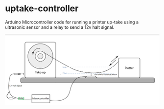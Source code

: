 # uptake-controller
Arduino Microcontroller code for running a printer up-take using a ultrasonic sensor and a relay to send a 12v halt signal.

<img src="https://github.com/evanwlee/uptake-controller/blob/master/PhysicalDiagram.png">
